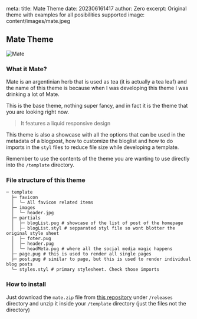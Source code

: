 meta:
  title: Mate Theme
  date: 202306161417
  author: Zero
  excerpt: Original theme with examples for all posibilities supported
  image: content/images/mate.jpeg

## Mate Theme

![Mate](!{siteUrl}/content/images/mate.jpeg)

### What it Mate?

Mate is an argentinian herb that is used as tea (it is actually a tea leaf) and the name of this theme is because when I was developing this theme I was drinking a lot of Mate.

This is the base theme, nothing super fancy, and in fact it is the theme that you are looking right now.

> It features a liquid responsive design

This theme is also a showcase with all the options that can be used in the metadata of a blogpost, how to customize the bloglist and how to do imports in the `styl` files to reduce file size while developing a template.

Remember to use the contents of the theme you are wanting to use directly into the `/template` directory.

### File structure of this theme
```
─ template
  ├─ favicon
  │  └─ All favicon related items
  ├─ images
  │  └─ header.jpg
  ├─ partials
  │  ├─ blogList.pug # showcase of the list of post of the homepage
  │  ├─ blogList.styl # sepparated styl file so wont blotter the original style sheet
  │  ├─ foter.pug
  │  ├─ header.pug
  │  └─ headMeta.pug # where all the social media magic happens
  ├─ page.pug # this is used to render all single pages
  ├─ post.pug # similar to page, but this is used to render individual blog posts
  └─ styles.styl # primary stylesheet. Check those imports
```

### How to install
Just download the `mate.zip` file from [this repository](https://github.com/zerodragon/SiteCraft-Gallery) under `/releases` directory and unzip it inside your `/template` directory (just the files not the directory)
